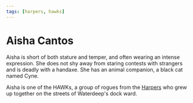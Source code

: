 ```yaml
---
tags: [harpers, hawks]
---
```

# Aisha Cantos
Aisha is short of both stature and temper, and often wearing an intense expression. She does not shy away from staring contests with strangers and is deadly with a handaxe. She has an animal companion, a black cat named Cyne.

Aisha is one of the HAWKs, a group of rogues from the [Harpers](../factions/harpers.md) who grew up together on the streets of Waterdeep's dock ward.